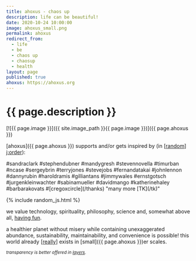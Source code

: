 ```yaml
---
title: ahoxus - chaos up
description: life can be beautiful!
date: 2020-10-24 10:00:00
image: ahoxus_small.png
permalink: ahoxus
redirect_from:
  - life
  - be
  - chaos up
  - chaosup
  - health
layout: page
published: true
ahoxus: https://ahoxus.org
---
```


# {{ page.description }}

[![{{ page.image }}]({{ site.image_path }}{{ page.image }})]({{ page.ahoxus }})

[ahoxus]({{ page.ahoxus }}) supports and/or gets inspired by (in [[random](/random)] <a href="javascript:shuffle()">j:order</a>):

<span id="random">
#sandraclark
#stephendubner
#mandygresh
#stevennovella
#timurban
#ncase
#sergeybrin
#terryjones
#stevejobs
#fernandatakai
#johnlennon
#dannyrubin
#haroldramis
#gilliantans
#jimmywales
#ernstgotsch
#jurgenkleinwachter
#sabinamueller
#davidmango
#katherinehaley
#barbarakovats
#[cregoxcircle](/thanks)
"many more [TK](/tk)"
</span>

{% include random_js.html %}

we value technology, spirituality, philosophy, science and, somewhat above all, [having fun](/fun).

a healthier planet without misery while containing unexaggerated abundance, sustainability, maintainability, and convenience is possible! this world already [[really](/real)] exists in [small]({{ page.ahoxus }})er scales.

<small>*transparency is better offered in [layers](/layers).*</small>
